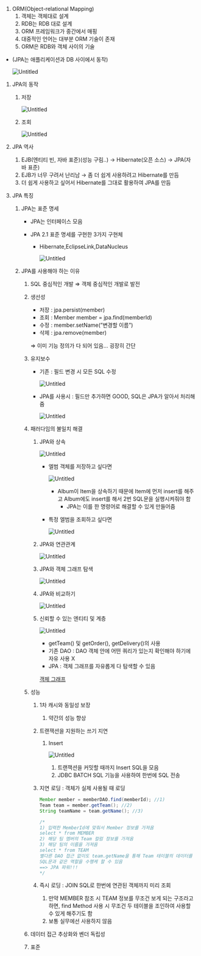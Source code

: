 1. ORM(Object-relational Mapping)
   1. 객체는 객체대로 설계
   2. RDB는 RDB 대로 설계
   3. ORM 프레임워크가 중간에서 매핑
   4. 대중적인 언어는 대부분 ORM 기술이 존재
   5. ORM은 RDB와 객체 사이의 기술

- (JPA는 애플리케이션과 DB 사이에서 동작)

  ![Untitled](https://s3-us-west-2.amazonaws.com/secure.notion-static.com/3a8f4735-f616-4ef5-b91d-60f01a7c8f7d/Untitled.png)

1. JPA의 동작

   1. 저장

      ![Untitled](https://s3-us-west-2.amazonaws.com/secure.notion-static.com/1ef845bf-7a96-42b8-8870-dd6104f6c99e/Untitled.png)

   2. 조회

      ![Untitled](https://s3-us-west-2.amazonaws.com/secure.notion-static.com/f1762add-c3e0-4f8c-aee1-f7c15b72dbde/Untitled.png)

2. JPA 역사

   1. EJB(엔티티 빈, 자바 표준)(성능 구림..) → Hibernate(오픈 소스) → JPA(자바 표준)
   2. EJB가 너무 구려서 난리남 → 좀 더 쉽게 사용하려고 Hibernate를 만듬
   3. 더 쉽게 사용하고 싶어서 Hibernate를 그대로 활용하여 JPA를 만듬

3. JPA 특징

   1. JPA는 표준 명세

      - JPA는 인터페이스 모음

      - JPA 2.1 표준 명세를 구현한 3가지 구현체

        - Hibernate,EclipseLink,DataNucleus

          ![Untitled](https://s3-us-west-2.amazonaws.com/secure.notion-static.com/9c697ca0-3d98-4b51-86ec-1cbcc6f26541/Untitled.png)

   2. JPA를 사용해야 하는 이유

      1. SQL 중심적인 개발 ⇒ 객체 중심적인 개발로 발전

      2. 생선성

         - 저장 : jpa.persist(member)
         - 조회 : Member member = jpa.find(memberId)
         - 수정 : member.setName(”변경할 이름”)
         - 삭제 : jpa.remove(member)

         ⇒ 이미 기능 정의가 다 되어 있음... 굉장히 간단

      3. 유지보수

         - 기존 : 필드 변경 시 모든 SQL 수정

           ![Untitled](https://s3-us-west-2.amazonaws.com/secure.notion-static.com/9d9778ed-28dc-4a60-8717-b784522a392a/Untitled.png)

         - JPA를 사용시 : 필드만 추가하면 GOOD, SQL은 JPA가 알아서 처리해줌

           ![Untitled](https://s3-us-west-2.amazonaws.com/secure.notion-static.com/36d7a39b-80b3-436e-8eee-7b8cfdd893da/Untitled.png)

      4. 패러다임의 불일치 해결

         1. JPA와 상속

            ![Untitled](https://s3-us-west-2.amazonaws.com/secure.notion-static.com/2d4b236d-e219-4fd2-9631-c73b6f7a7fc8/Untitled.png)

            - 엘범 객체를 저장하고 싶다면

              ![Untitled](https://s3-us-west-2.amazonaws.com/secure.notion-static.com/3a6091ce-b9e4-4bbf-8d10-4364163ea83c/Untitled.png)

              - Album이 Item을 상속하기 때문에 Item에 먼저 insert를 해주고 Album에도 insert를 해서 2번 SQL문을 실행시켜줘야 함
                - JPA는 이를 한 명령어로 해결할 수 있게 만들어줌

            - 특정 엘범을 조회하고 싶다면

              ![Untitled](https://s3-us-west-2.amazonaws.com/secure.notion-static.com/1c0393f4-1686-472b-ab7f-7ca21234cc14/Untitled.png)

         2. JPA와 연관관계

            ![Untitled](https://s3-us-west-2.amazonaws.com/secure.notion-static.com/a870c3e2-9b22-4879-9199-f8a7e5a7bfa9/Untitled.png)

         3. JPA와 객체 그래프 탐색

            ![Untitled](https://s3-us-west-2.amazonaws.com/secure.notion-static.com/30f01da3-ad57-4317-b8d9-0dbcd427f8f4/Untitled.png)

         4. JPA와 비교하기

            ![Untitled](https://s3-us-west-2.amazonaws.com/secure.notion-static.com/ca1f437b-8744-4627-8e84-5fdea8766ecd/Untitled.png)

         5. 신뢰할 수 있는 엔티티 및 계층

            ![Untitled](https://s3-us-west-2.amazonaws.com/secure.notion-static.com/6fcb5757-c962-4cbb-87ee-10f17bf96323/Untitled.png)

            - getTeam() 및 getOrder(), getDelivery()의 사용
            - 기존 DAO : DAO 객체 안에 어떤 쿼리가 있는지 확인해야 하기에 자유 사용 X
            - JPA : 객체 그래프를 자유롭게 다 탐색할 수 있음

            [객체 그래프](https://www.notion.so/33a7ad23e29c467181c8314e0a552350)

      5. 성능

         1. 1차 캐시와 동일성 보장

            1. 약간의 성능 향상

         2. 트랜잭션을 지원하는 쓰기 지연

            1. Insert

               ![Untitled](https://s3-us-west-2.amazonaws.com/secure.notion-static.com/997be42e-f456-4a6f-8b6c-40215b9303b7/Untitled.png)

               1. 트랜잭션을 커밋할 때까지 Insert SQL을 모음
               2. JDBC BATCH SQL 기능을 사용하여 한번에 SQL 전송

         3. 지연 로딩 : 객체가 실제 사용될 때 로딩

            ```java
            Member member = memberDAO.find(memberId); //1)
            Team team = member.getTeam(); //2)
            String teamName = team.getName(); //3)
            
            /*
            1) 입력한 MemberId에 맞춰서 Member 정보를 가져옴
            select * from MEMBER
            2) 해당 팀 멤버의 Team 컬럼 정보를 가져옴
            3) 해당 팀의 이름을 가져옴
            select * from TEAM
            별다른 DAO 접근 없이도 team.getName을 통해 Team 테이블의 데이터를 사용하는
            SQL문과 같은 역할을 수행케 할 수 있음
            ==> JPA 파워!!!
            */ 
            ```

         4. 즉시 로딩 : JOIN SQL로 한번에 연관된 객체까지 미리 조회

            1. 만약 MEMBER 참조 시 TEAM 정보를 무조건 보게 되는 구조라고 하면, find  Method 사용 시 무조건 두 테이블을 조인하여 사용할 수 있게 해주기도 함
            2. 보통 실무에선 사용하지 않음

      6. 데이터 접근 추상화와 벤더 독립성

      7. 표준